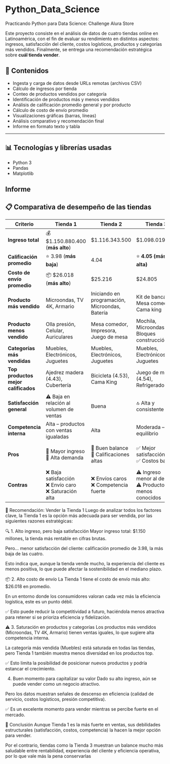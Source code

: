 # Python_Data_Science
Practicando Python para Data Science: Challenge Alura Store

Este proyecto consiste en el análisis de datos de cuatro tiendas online en Latinoamérica, con el fin de evaluar su rendimiento en distintos aspectos: ingresos, satisfacción del cliente, costos logísticos, productos y categorías más vendidos. Finalmente, se entrega una recomendación estratégica sobre **cuál tienda vender**.

## 📂 Contenidos

- Ingesta y carga de datos desde URLs remotas (archivos CSV)
- Cálculo de ingresos por tienda
- Conteo de productos vendidos por categoría
- Identificación de productos más y menos vendidos
- Análisis de calificación promedio general y por producto
- Cálculo de costo de envío promedio
- Visualizaciones gráficas (barras, líneas)
- Análisis comparativo y recomendación final
- Informe en formato texto y tabla

---

## 📊 Tecnologías y librerías usadas

- Python 3
- Pandas
- Matplotlib

## Informe
## 📋 Comparativa de desempeño de las tiendas

| **Criterio**                    | **Tienda 1**                                             | **Tienda 2**                                             | **Tienda 3**                                             | **Tienda 4**                                             |
|--------------------------------|-----------------------------------------------------------|-----------------------------------------------------------|-----------------------------------------------------------|-----------------------------------------------------------|
| **Ingreso total**              | 💰 $1.150.880.400 (**más alto**)                          | $1.116.343.500                                            | $1.098.019.600                                            | $1.038.375.700 (**más bajo**)                            |
| **Calificación promedio**      | ⭐ 3.98 (**más baja**)                                    | 4.04                                                      | ⭐ **4.05 (más alta)**                                    | 4.00                                                      |
| **Costo de envío promedio**    | 📦 $26.018 (**más alto**)                                 | $25.216                                                   | $24.805                                                   | 📦 **$23.459 (más bajo)**                                |
| **Producto más vendido**       | Microondas, TV 4K, Armario                               | Iniciando en programación, Microondas, Batería            | Kit de bancas, Mesa comedor, Cama king                    | Cama box, Cubertería, Power BI                           |
| **Producto menos vendido**     | Olla presión, Celular, Auriculares                        | Mesa comedor, Impresora, Juego de mesa                    | Mochila, Microondas, Bloques construcción                 | Guitarras, Armario                                       |
| **Categorías más vendidas**    | Muebles, Electrónicos, Juguetes                          | Muebles, Electrónicos, Juguetes                           | Muebles, Electrónicos, Juguetes                           | Muebles, Electrónicos, Juguetes                          |
| **Top productos mejor calificados** | Ajedrez madera (4.43), Cubertería                    | Bicicleta (4.53), Cama King                               | Juego de mesa (4.54), Refrigerador                        | Batería (4.33), Auriculares                              |
| **Satisfacción general**       | ⚠️ Baja en relación al volumen de ventas                 | Buena                                                     | 🔝 Alta y consistente                                     | Promedio aceptable                                       |
| **Competencia interna**        | Alta – productos con ventas igualadas                     | Alta                                                      | Moderada – más equilibrio                                 | Menor saturación                                         |
| **Pros**                       | 🔸 Mayor ingreso<br>🔸 Alta demanda                        | 🔸 Buen balance<br>🔸 Calificaciones altas                 | ✅ Mejor satisfacción<br>✅ Costos bajos                   | 🔸 Costos más bajos<br>🔸 Menos saturada                  |
| **Contras**                    | ❌ Baja satisfacción<br>❌ Envío caro<br>❌ Saturación alta | ❌ Envíos caros<br>❌ Competencia fuerte                   | ⚠️ Ingreso menor al de T1<br>⚠️ Productos menos conocidos | ❌ Ingresos bajos<br>❌ Satisfacción media                |


📌 Recomendación: Vender la Tienda 1
Luego de analizar todos los factores clave, la Tienda 1 es la opción más adecuada para ser vendida, por las siguientes razones estratégicas:

🔍 1. Alto ingreso, pero baja satisfacción
Mayor ingreso total: $1.150 millones, la tienda más rentable en cifras brutas.

Pero… menor satisfacción del cliente: calificación promedio de 3.98, la más baja de las cuatro.

Esto indica que, aunque la tienda vende mucho, la experiencia del cliente es menos positiva, lo que puede afectar la sostenibilidad en el mediano plazo.

📦 2. Alto costo de envío
La Tienda 1 tiene el costo de envío más alto: $26.018 en promedio.

En un entorno donde los consumidores valoran cada vez más la eficiencia logística, este es un punto débil.

✅ Esto puede reducir la competitividad a futuro, haciéndola menos atractiva para retener si se prioriza eficiencia y fidelización.

⚠️ 3. Saturación en productos y categorías
Los productos más vendidos (Microondas, TV 4K, Armario) tienen ventas iguales, lo que sugiere alta competencia interna.

La categoría más vendida (Muebles) está saturada en todas las tiendas, pero Tienda 1 también muestra menos diversidad en los productos top.

✅ Esto limita la posibilidad de posicionar nuevos productos y podría estancar el crecimiento.

 4. Buen momento para capitalizar su valor
Dado su alto ingreso, aún se puede vender como un negocio atractivo.

Pero los datos muestran señales de descenso en eficiencia (calidad de servicio, costos logísticos, presión competitiva).

✅ Es un excelente momento para vender mientras se percibe fuerte en el mercado.

🧠 Conclusión
Aunque Tienda 1 es la más fuerte en ventas, sus debilidades estructurales (satisfacción, costos, competencia) la hacen la mejor opción para vender.

Por el contrario, tiendas como la Tienda 3 muestran un balance mucho más saludable entre rentabilidad, experiencia del cliente y eficiencia operativa, por lo que vale más la pena conservarlas
